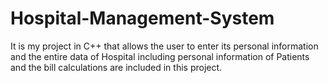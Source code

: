 # Hospital-Management-System
It is my project in C++ that allows the user to enter its personal information and the entire data of Hospital including personal information of Patients and the bill calculations are included in this project.
